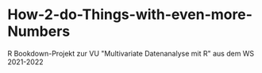 # How-2-do-Things-with-even-more-Numbers
R Bookdown-Projekt zur VU "Multivariate Datenanalyse mit R" aus dem WS 2021-2022
